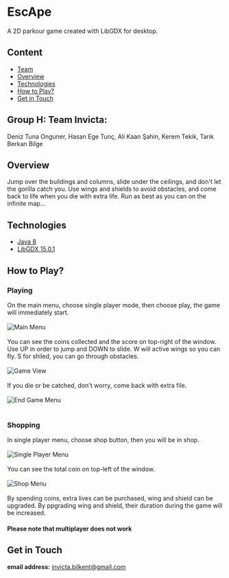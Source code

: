 # EscApe
A 2D parkour game created with LibGDX for desktop.

## Content
* [Team](#Team)
* [Overview](#Overview)
* [Technologies](#Technologies)
* [How to Play?](#How-to-Play?)
* [Get in Touch](#Get-in-Touch)

## Group H: Team Invicta:
Deniz Tuna Onguner, Hasan Ege Tunç, Ali Kaan Şahin, Kerem Tekik, Tarık Berkan Bilge

## Overview
Jump over the buildings and columns, slide under the ceilings, and don't let the gorilla catch you. Use wings and shields to avoid obstacles, and come back to life when you die with extra life. Run as best as you can on the infinite map...

## Technologies
* [Java 8](#https://java.com/tr/download/ie_manual.jsp?locale=tr)
* [LibGDX 15.0.1](#https://libgdx.com)

## How to Play?
### Playing
On the main menu, choose single player mode, then choose play, the game will immediately start.<br/><br/>
![Main Menu](https://github.com/Deniz-Tuna-Onguner/EscApe/blob/main/Screen%20Shot%202021-12-24%20at%2022.12.50.png)<br/><br/>
You can see the coins collected and the score on top-right of the window.
Use UP in order to jump and DOWN to slide.
W will active wings so you can fly.
S for shiled, you can go through obstacles.<br/><br/>
![Game View](https://github.com/Deniz-Tuna-Onguner/EscApe/blob/main/Screen%20Shot%202021-12-24%20at%2022.20.17.png)<br/><br/>
If you die or be catched, don't worry, come back with extra file.<br/><br/>
![End Game Menu](https://github.com/Deniz-Tuna-Onguner/EscApe/blob/main/Screen%20Shot%202021-12-24%20at%2022.20.31.png)<br/><br/>
### Shopping
In single player menu, choose shop button, then you will be in shop.<br/><br/>
![Single Player Menu](https://github.com/Deniz-Tuna-Onguner/EscApe/blob/main/Screen%20Shot%202021-12-24%20at%2022.13.02.png)<br/><br/>
You can see the total coin on top-left of the window.<br/><br/>
![Shop Menu](https://github.com/Deniz-Tuna-Onguner/EscApe/blob/main/Screen%20Shot%202021-12-24%20at%2022.13.12.png)<br/><br/>
By spending coins, extra lives can be purchased, wing and shield can be upgraded.
By ppgrading wing and shield, their duration during the game will be increased.

#### Please note that multiplayer does not work

## Get in Touch
**email address:** invicta.bilkent@gmail.com

